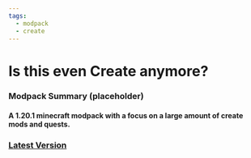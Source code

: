 ```yaml
---
tags:
  - modpack
  - create
---
```

# Is this even Create anymore?

### Modpack Summary (placeholder)
#### A 1.20.1 minecraft modpack with a focus on a large amount of create mods and quests.

### [Latest Version](beta-0.9.x/index.md)